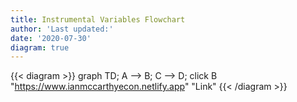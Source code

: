 ```yaml
---
title: Instrumental Variables Flowchart
author: 'Last updated:'
date: '2020-07-30'
diagram: true
---
```


{{< diagram >}}
graph TD;
    A --> B;
    C --> D;
    click B "https://www.ianmccarthyecon.netlify.app" "Link"
{{< /diagram >}}
